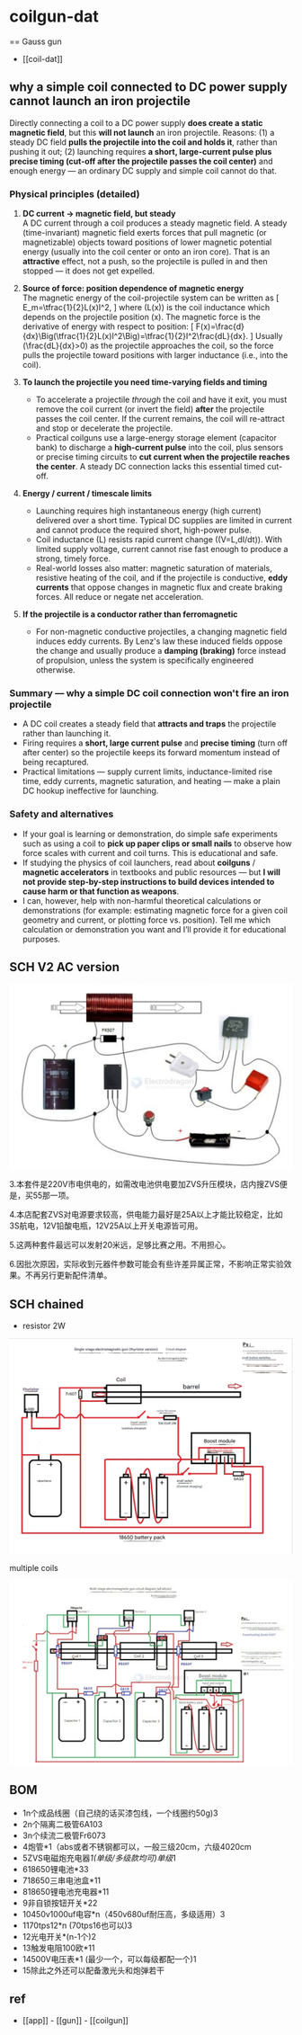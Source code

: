 
# coilgun-dat

== Gauss gun

- [[coil-dat]]


## why a simple coil connected to DC power supply cannot launch an iron projectile

Directly connecting a coil to a DC power supply **does create a static magnetic field**, but this **will not launch** an iron projectile. Reasons: (1) a steady DC field **pulls the projectile into the coil and holds it**, rather than pushing it out; (2) launching requires **a short, large-current pulse plus precise timing (cut-off after the projectile passes the coil center)** and enough energy — an ordinary DC supply and simple coil cannot do that.

### Physical principles (detailed)
1. **DC current → magnetic field, but steady**  
   A DC current through a coil produces a steady magnetic field. A steady (time-invariant) magnetic field exerts forces that pull magnetic (or magnetizable) objects toward positions of lower magnetic potential energy (usually into the coil center or onto an iron core). That is an **attractive** effect, not a push, so the projectile is pulled in and then stopped — it does not get expelled.

2. **Source of force: position dependence of magnetic energy**  
   The magnetic energy of the coil-projectile system can be written as
   \[
   E_m=\tfrac{1}{2}L(x)I^2,
   \]
   where \(L(x)\) is the coil inductance which depends on the projectile position \(x\). The magnetic force is the derivative of energy with respect to position:
   \[
   F(x)=\frac{d}{dx}\Big(\tfrac{1}{2}L(x)I^2\Big)=\tfrac{1}{2}I^2\frac{dL}{dx}.
   \]
   Usually \(\frac{dL}{dx}>0\) as the projectile approaches the coil, so the force pulls the projectile toward positions with larger inductance (i.e., into the coil).

3. **To launch the projectile you need time-varying fields and timing**  
   - To accelerate a projectile *through* the coil and have it exit, you must remove the coil current (or invert the field) **after** the projectile passes the coil center. If the current remains, the coil will re-attract and stop or decelerate the projectile.  
   - Practical coilguns use a large-energy storage element (capacitor bank) to discharge a **high-current pulse** into the coil, plus sensors or precise timing circuits to **cut current when the projectile reaches the center**. A steady DC connection lacks this essential timed cut-off.

4. **Energy / current / timescale limits**
   - Launching requires high instantaneous energy (high current) delivered over a short time. Typical DC supplies are limited in current and cannot produce the required short, high-power pulse.  
   - Coil inductance \(L\) resists rapid current change (\(V=L\,dI/dt\)). With limited supply voltage, current cannot rise fast enough to produce a strong, timely force.  
   - Real-world losses also matter: magnetic saturation of materials, resistive heating of the coil, and if the projectile is conductive, **eddy currents** that oppose changes in magnetic flux and create braking forces. All reduce or negate net acceleration.

5. **If the projectile is a conductor rather than ferromagnetic**
   - For non-magnetic conductive projectiles, a changing magnetic field induces eddy currents. By Lenz's law these induced fields oppose the change and usually produce a **damping (braking)** force instead of propulsion, unless the system is specifically engineered otherwise.

### Summary — why a simple DC coil connection won't fire an iron projectile

- A DC coil creates a steady field that **attracts and traps** the projectile rather than launching it.  
- Firing requires a **short, large current pulse** and **precise timing** (turn off after center) so the projectile keeps its forward momentum instead of being recaptured.  
- Practical limitations — supply current limits, inductance-limited rise time, eddy currents, magnetic saturation, and heating — make a plain DC hookup ineffective for launching.

### Safety and alternatives

- If your goal is learning or demonstration, do simple safe experiments such as using a coil to **pick up paper clips or small nails** to observe how force scales with current and coil turns. This is educational and safe.  
- If studying the physics of coil launchers, read about **coilguns** / **magnetic accelerators** in textbooks and public resources — but **I will not provide step-by-step instructions to build devices intended to cause harm or that function as weapons**.  
- I can, however, help with non-harmful theoretical calculations or demonstrations (for example: estimating magnetic force for a given coil geometry and current, or plotting force vs. position). Tell me which calculation or demonstration you want and I’ll provide it for educational purposes.


## SCH V2  AC version 


![](2025-10-02-16-13-45.png)

3.本套件是220V市电供电的，如需改电池供电要加ZVS升压模块，店内搜ZVS便是，买55那一项。

4.本店配套ZVS对电源要求较高，供电能力最好是25A以上才能比较稳定，比如3S航电，12V铅酸电瓶，12V25A以上开关电源皆可用。

5.这两种套件最远可以发射20米远，足够比赛之用。不用担心。

6.因批次原因，实际收到元器件参数可能会有些许差异属正常，不影响正常实验效果。不再另行更新配件清单。


## SCH chained 

- resistor 2W

![](2025-10-02-16-06-38.png)



multiple coils 

![](2025-10-02-16-10-20.png)



## BOM 

- 1n个成品线圈（自己绕的话买漆包线，一个线圈约50g)3
- 2n个隔离二极管6A103
- 3n个续流二极管Fr6073
- 4炮管*1（abs或者不锈钢都可以，一般三级20cm，六级4020cm
- 5ZVS电磁炮充电器*1(单级/多级款均可)单级*1
- 618650锂电池*33
- 718650三串电池盒*11
- 818650锂电池充电器*11
- 9非自锁按钮开关*22
- 10450v1000uf电容*n（450v680uf耐压高，多级适用）3
- 1170tps12*n (70tps16也可以)3
- 12光电开关*(n-1个)2
- 13触发电阻100欧*11
- 14500V电压表*1 (最少一个，可以每级都配一个)1
- 15除此之外还可以配备激光头和炮弹若干

## ref 

- [[app]] - [[gun]] - [[coilgun]]